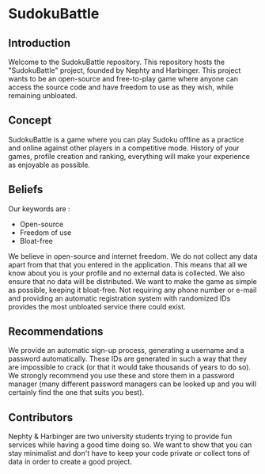 # SudokuBattle

## Introduction

Welcome to the SudokuBattle repository. This repository hosts the "SudokuBattle" project, founded by Nephty and Harbinger.
This project wants to be an open-source and free-to-play game where anyone can access the source code and have freedom to use as they wish, while remaining unbloated.

## Concept

SudokuBattle is a game where you can play Sudoku offline as a practice and online against other players in a competitive mode.
History of your games, profile creation and ranking, everything will make your experience as enjoyable as possible.

## Beliefs 

Our keywords are :
* Open-source
* Freedom of use
* Bloat-free

We believe in open-source and internet freedom. We do not collect any data apart from that that you entered in the application. This means that all we know about you is your profile and no external data is collected. We also ensure that no data will be distributed.
We want to make the game as simple as possible, keeping it bloat-free. Not requiring any phone number or e-mail and providing an automatic registration system with randomized IDs provides the most unbloated service there could exist.

## Recommendations

We provide an automatic sign-up process, generating a username and a password automatically. These IDs are generated in such a way that they are impossible to crack (or that it would take thousands of years to do so). We strongly recommend you use these and store them in a password manager (many different password managers can be looked up and you will certainly find the one that suits you best).

## Contributors

Nephty & Harbinger are two university students trying to provide fun services while having a good time doing so. We want to show that you can stay minimalist and don't have to keep your code private or collect tons of data in order to create a good project.
